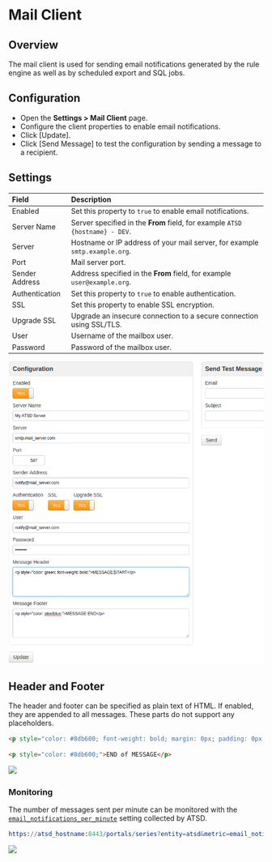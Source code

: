 # Mail Client

## Overview

The mail client is used for sending email notifications generated by the rule engine as well as by scheduled export and SQL jobs.

## Configuration

* Open the **Settings > Mail Client** page.
* Configure the client properties to enable email notifications.
* Click [Update].
* Click [Send Message] to test the configuration by sending a message to a recipient.

## Settings

| **Field** | **Description** |
| :--- | :--- |
| Enabled | Set this property to `true` to enable email notifications. |
| Server Name | Server specified in the **From** field, for example `ATSD {hostname} - DEV`. |
| Server | Hostname or IP address of your mail server, for example `smtp.example.org`. |
| Port | Mail server port. |
| Sender Address | Address specified in the **From** field, for example `user@example.org`. |
| Authentication | Set this property to `true` to enable authentication. |
| SSL | Set this property to enable SSL encryption. |
| Upgrade SSL | Upgrade an insecure connection to a secure connection using SSL/TLS. |
| User | Username of the mailbox user. |
| Password | Password of the mailbox user. |

![](./images/mail_client_atsd.png "mail_client_atsd")

## Header and Footer

The header and footer can be specified as plain text of HTML. If enabled, they are appended to all messages. These parts do not support any placeholders.

```html
<p style="color: #8db600; font-weight: bold; margin: 0px; padding: 0px;">Classification: UNCLASSIFIED</p>
```

```html
<p style="color: #8db600;">END of MESSAGE</p>
```

![](./images/email-header.png)

### Monitoring

The number of messages sent per minute can be monitored with the [`email_notifications_per_minute`](monitoring.md#rule-engine) setting collected by ATSD.

```elm
https://atsd_hostname:8443/portals/series?entity=atsd&metric=email_notifications_per_minute
```

![](./images/monitor-email.png)
